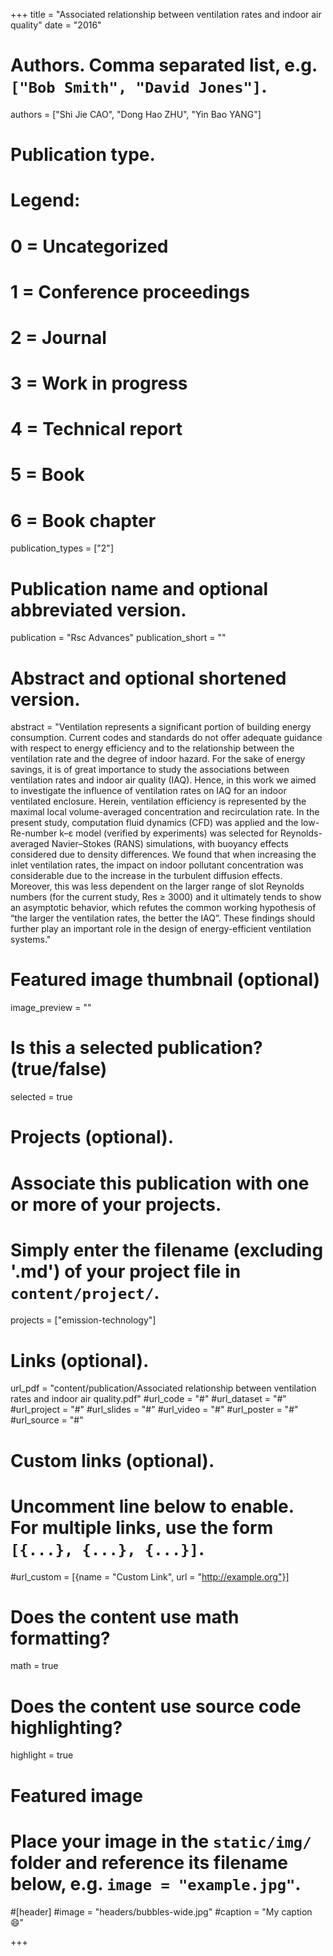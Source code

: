 +++
title = "Associated relationship between ventilation rates and indoor air quality"
date = "2016"

# Authors. Comma separated list, e.g. `["Bob Smith", "David Jones"]`.
authors = ["Shi Jie CAO", "Dong Hao ZHU", "Yin Bao YANG"]

# Publication type.
# Legend:
# 0 = Uncategorized
# 1 = Conference proceedings
# 2 = Journal
# 3 = Work in progress
# 4 = Technical report
# 5 = Book
# 6 = Book chapter
publication_types = ["2"]

# Publication name and optional abbreviated version.
publication = "Rsc Advances"
publication_short = ""

# Abstract and optional shortened version.
abstract = "Ventilation represents a significant portion of building energy consumption. Current codes and standards do not offer adequate guidance with respect to energy efficiency and to the relationship between the ventilation rate and the degree of indoor hazard. For the sake of energy savings, it is of great importance to study the associations between ventilation rates and indoor air quality (IAQ). Hence, in this work we aimed to investigate the influence of ventilation rates on IAQ for an indoor ventilated enclosure. Herein, ventilation efficiency is represented by the maximal local volume-averaged concentration and recirculation rate. In the present study, computation fluid dynamics (CFD) was applied and the low-Re-number k–ε model (verified by experiments) was selected for Reynolds-averaged Navier–Stokes (RANS) simulations, with buoyancy effects considered due to density differences. We found that when increasing the inlet ventilation rates, the impact on indoor pollutant concentration was considerable due to the increase in the turbulent diffusion effects. Moreover, this was less dependent on the larger range of slot Reynolds numbers (for the current study, Res ≥ 3000) and it ultimately tends to show an asymptotic behavior, which refutes the common working hypothesis of “the larger the ventilation rates, the better the IAQ”. These findings should further play an important role in the design of energy-efficient ventilation systems."

# Featured image thumbnail (optional)
image_preview = ""

# Is this a selected publication? (true/false)
selected = true

# Projects (optional).
#   Associate this publication with one or more of your projects.
#   Simply enter the filename (excluding '.md') of your project file in `content/project/`.
projects = ["emission-technology"]

# Links (optional).
url_pdf = "content/publication/Associated relationship between ventilation rates and indoor air quality.pdf"
#url_code = "#"
#url_dataset = "#"
#url_project = "#"
#url_slides = "#"
#url_video = "#"
#url_poster = "#"
#url_source = "#"

# Custom links (optional).
#   Uncomment line below to enable. For multiple links, use the form `[{...}, {...}, {...}]`.
#url_custom = [{name = "Custom Link", url = "http://example.org"}]

# Does the content use math formatting?
math = true

# Does the content use source code highlighting?
highlight = true

# Featured image
# Place your image in the `static/img/` folder and reference its filename below, e.g. `image = "example.jpg"`.
#[header]
#image = "headers/bubbles-wide.jpg"
#caption = "My caption :smile:"

+++
